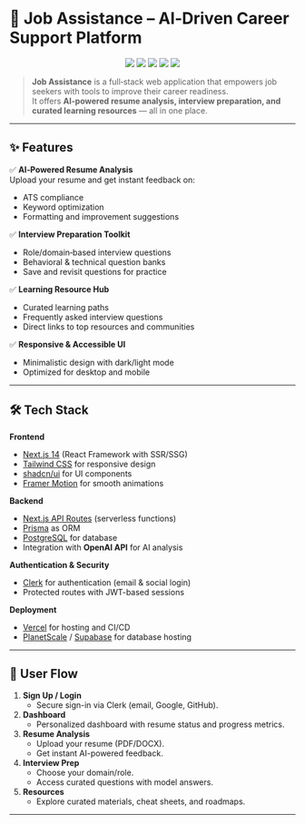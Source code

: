 # 🚀 Job Assistance – AI‑Driven Career Support Platform

<p align="center">
  <a href="https://nextjs.org/"><img src="https://img.shields.io/badge/Next.js-14-blue?style=flat-square&logo=next.js" /></a>
  <a href="https://tailwindcss.com/"><img src="https://img.shields.io/badge/TailwindCSS-3.x-06B6D4?style=flat-square&logo=tailwind-css&logoColor=white" /></a>
  <a href="https://clerk.com/"><img src="https://img.shields.io/badge/Auth-Clerk-orange?style=flat-square&logo=clerk" /></a>
  <a href="https://vercel.com/"><img src="https://img.shields.io/badge/Deployed-Vercel-black?style=flat-square&logo=vercel" /></a>
  <a href="https://opensource.org/licenses/MIT"><img src="https://img.shields.io/badge/License-MIT-green?style=flat-square" /></a>
</p>

> **Job Assistance** is a full‑stack web application that empowers job seekers with tools to improve their career readiness.  
It offers **AI‑powered resume analysis, interview preparation, and curated learning resources** — all in one place.

---

## ✨ Features

✅ **AI‑Powered Resume Analysis**  
Upload your resume and get instant feedback on:
- ATS compliance
- Keyword optimization
- Formatting and improvement suggestions

✅ **Interview Preparation Toolkit**  
- Role/domain‑based interview questions
- Behavioral & technical question banks
- Save and revisit questions for practice

✅ **Learning Resource Hub**  
- Curated learning paths
- Frequently asked interview questions
- Direct links to top resources and communities

✅ **Responsive & Accessible UI**  
- Minimalistic design with dark/light mode
- Optimized for desktop and mobile

---

## 🛠 Tech Stack

**Frontend**
- [Next.js 14](https://nextjs.org/) (React Framework with SSR/SSG)
- [Tailwind CSS](https://tailwindcss.com/) for responsive design
- [shadcn/ui](https://ui.shadcn.com/) for UI components
- [Framer Motion](https://www.framer.com/motion/) for smooth animations

**Backend**
- [Next.js API Routes](https://nextjs.org/docs/api-routes/introduction) (serverless functions)
- [Prisma](https://www.prisma.io/) as ORM
- [PostgreSQL](https://www.postgresql.org/) for database
- Integration with **OpenAI API** for AI analysis

**Authentication & Security**
- [Clerk](https://clerk.com/) for authentication (email & social login)
- Protected routes with JWT-based sessions

**Deployment**
- [Vercel](https://vercel.com/) for hosting and CI/CD
- [PlanetScale](https://planetscale.com/) / [Supabase](https://supabase.com/) for database hosting

---

## 📌 User Flow

1. **Sign Up / Login**
   - Secure sign-in via Clerk (email, Google, GitHub).
2. **Dashboard**
   - Personalized dashboard with resume status and progress metrics.
3. **Resume Analysis**
   - Upload your resume (PDF/DOCX).
   - Get instant AI-powered feedback.
4. **Interview Prep**
   - Choose your domain/role.
   - Access curated questions with model answers.
5. **Resources**
   - Explore curated materials, cheat sheets, and roadmaps.

---
